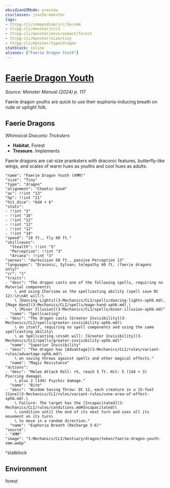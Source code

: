 ```yaml
---
obsidianUIMode: preview
cssclasses: json5e-monster
tags:
- ttrpg-cli/compendium/src/5e/xmm
- ttrpg-cli/monster/cr/1
- ttrpg-cli/monster/environment/forest
- ttrpg-cli/monster/size/tiny
- ttrpg-cli/monster/type/dragon
statblock: inline
aliases: ["Faerie Dragon Youth"]
---
```

# [Faerie Dragon Youth](3-Mechanics\CLI\bestiary\dragon/faerie-dragon-youth-xmm.md)
*Source: Monster Manual (2024) p. 117*  

Faerie dragon youths are quick to use their euphoria-inducing breath on rude or uptight folk.

## Faerie Dragons

*Whimsical Draconic Tricksters*

- **Habitat.** Forest  
- **Treasure.** Implements  

Faerie dragons are cat-size pranksters with draconic features, butterfly-like wings, and scales of warm hues as youths and cool hues as adults.

```statblock
"name": "Faerie Dragon Youth (XMM)"
"size": "Tiny"
"type": "dragon"
"alignment": "Chaotic Good"
"ac": !!int "13"
"hp": !!int "21"
"hit_dice": "6d4 + 6"
"stats":
- !!int "3"
- !!int "16"
- !!int "12"
- !!int "12"
- !!int "12"
- !!int "14"
"speed": "10 ft., fly 60 ft."
"skillsaves":
  "Stealth": !!int "5"
  "Perception": !!int "3"
  "Arcana": !!int "3"
"senses": "darkvision 60 ft., passive Perception 13"
"languages": "Draconic, Sylvan; telepathy 60 ft. (faerie dragons only)"
"cr": "1"
"traits":
- "desc": "The dragon casts one of the following spells, requiring no Material components\
    \ and using Charisma as the spellcasting ability (spell save DC 12):\n\nAt will:\
    \ [Dancing Lights](3-Mechanics/CLI/spells/dancing-lights-xphb.md), [Mage Hand](3-Mechanics/CLI/spells/mage-hand-xphb.md),\
    \ [Minor Illusion](3-Mechanics/CLI/spells/minor-illusion-xphb.md)"
  "name": "Spellcasting"
- "desc": "The dragon casts [Greater Invisibility](3-Mechanics/CLI/spells/greater-invisibility-xphb.md)\
    \ on itself, requiring no spell components and using the same spellcasting ability\
    \ as Spellcasting.\n\nAt will: [Greater Invisibility](3-Mechanics/CLI/spells/greater-invisibility-xphb.md)"
  "name": "Superior Invisibility"
- "desc": "The dragon has [Advantage](3-Mechanics/CLI/rules/variant-rules/advantage-xphb.md)\
    \ on saving throws against spells and other magical effects."
  "name": "Magic Resistance"
"actions":
- "desc": "Melee Attack Roll: +5, reach 5 ft. Hit: 5 (1d4 + 3) Piercing damage\
    \ plus 2 (1d4) Psychic damage."
  "name": "Bite"
- "desc": "Wisdom Saving Throw: DC 12, each creature in a 15-foot [Cone](3-Mechanics/CLI/rules/variant-rules/cone-area-of-effect-xphb.md).\
    \ Failure: The target has the [Incapacitated](3-Mechanics/CLI/rules/conditions.md#Incapacitated)\
    \ condition until the end of its next turn and uses all its movement on its turn\
    \ to move in a random direction."
  "name": "Euphoria Breath (Recharge 5-6)"
"source":
- "XMM"
"image": "3-Mechanics/CLI/bestiary/dragon/token/faerie-dragon-youth-xmm.webp"
```
^statblock

## Environment

forest